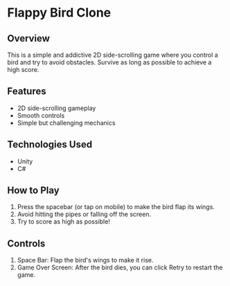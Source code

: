 # Flappy Bird Clone

## Overview
This is a simple and addictive 2D side-scrolling game where you control a bird and try to avoid obstacles. Survive as long as possible to achieve a high score.

## Features
- 2D side-scrolling gameplay
- Smooth controls
- Simple but challenging mechanics

## Technologies Used
- Unity
- C#

## How to Play
1. Press the spacebar (or tap on mobile) to make the bird flap its wings.
2. Avoid hitting the pipes or falling off the screen.
3. Try to score as high as possible!

## Controls
1. Space Bar: Flap the bird's wings to make it rise.
2. Game Over Screen: After the bird dies, you can click Retry to restart the game.
